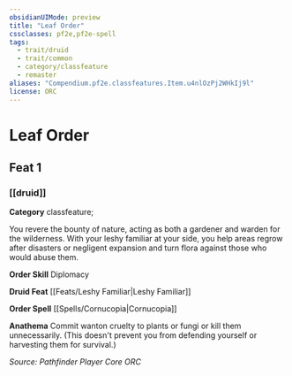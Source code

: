 ```yaml
---
obsidianUIMode: preview
title: "Leaf Order"
cssclasses: pf2e,pf2e-spell
tags:
  - trait/druid
  - trait/common
  - category/classfeature
  - remaster
aliases: "Compendium.pf2e.classfeatures.Item.u4nlOzPj2WHkIj9l"
license: ORC
---
```

# Leaf Order
## Feat 1
### [[druid]]

**Category** classfeature; 




You revere the bounty of nature, acting as both a gardener and warden for the wilderness. With your leshy familiar at your side, you help areas regrow after disasters or negligent expansion and turn flora against those who would abuse them.

**Order Skill** Diplomacy

**Druid Feat** [[Feats/Leshy Familiar|Leshy Familiar]]

**Order Spell** [[Spells/Cornucopia|Cornucopia]]

**Anathema** Commit wanton cruelty to plants or fungi or kill them unnecessarily. (This doesn't prevent you from defending yourself or harvesting them for survival.)

*Source: Pathfinder Player Core*
*ORC*